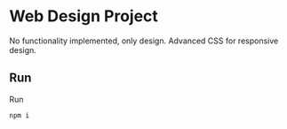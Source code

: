 # Web Design Project

No functionality implemented, only design. Advanced CSS for responsive design.

## Run

Run

```bash
npm i
```
